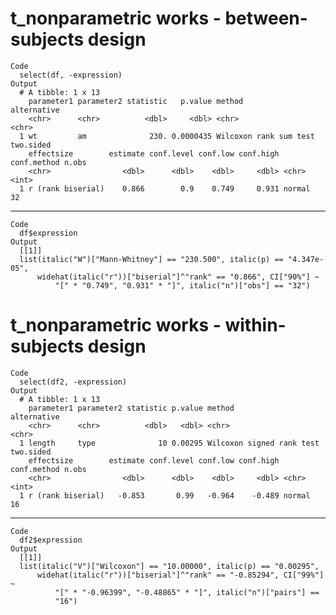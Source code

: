 # t_nonparametric works - between-subjects design

    Code
      select(df, -expression)
    Output
      # A tibble: 1 x 13
        parameter1 parameter2 statistic   p.value method                 alternative
        <chr>      <chr>          <dbl>     <dbl> <chr>                  <chr>      
      1 wt         am              230. 0.0000435 Wilcoxon rank sum test two.sided  
        effectsize        estimate conf.level conf.low conf.high conf.method n.obs
        <chr>                <dbl>      <dbl>    <dbl>     <dbl> <chr>       <int>
      1 r (rank biserial)    0.866        0.9    0.749     0.931 normal         32

---

    Code
      df$expression
    Output
      [[1]]
      list(italic("W")["Mann-Whitney"] == "230.500", italic(p) == "4.347e-05", 
          widehat(italic("r"))["biserial"]^"rank" == "0.866", CI["90%"] ~ 
              "[" * "0.749", "0.931" * "]", italic("n")["obs"] == "32")
      

# t_nonparametric works - within-subjects design

    Code
      select(df2, -expression)
    Output
      # A tibble: 1 x 13
        parameter1 parameter2 statistic p.value method                    alternative
        <chr>      <chr>          <dbl>   <dbl> <chr>                     <chr>      
      1 length     type              10 0.00295 Wilcoxon signed rank test two.sided  
        effectsize        estimate conf.level conf.low conf.high conf.method n.obs
        <chr>                <dbl>      <dbl>    <dbl>     <dbl> <chr>       <int>
      1 r (rank biserial)   -0.853       0.99   -0.964    -0.489 normal         16

---

    Code
      df2$expression
    Output
      [[1]]
      list(italic("V")["Wilcoxon"] == "10.00000", italic(p) == "0.00295", 
          widehat(italic("r"))["biserial"]^"rank" == "-0.85294", CI["99%"] ~ 
              "[" * "-0.96399", "-0.48865" * "]", italic("n")["pairs"] == 
              "16")
      

